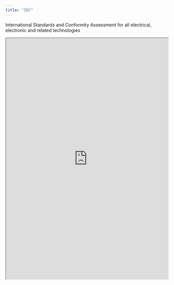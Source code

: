 ```yaml
---
title: "IEC"
---
```


International Standards and Conformity Assessment for all electrical, electronic and related technologies

<iframe height="750" width="100%" src="https://ewelton.github.io/ktest/wiki.html#IEC"></iframe>

